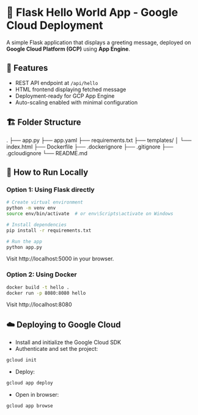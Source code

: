 # 🚀 Flask Hello World App - Google Cloud Deployment

A simple Flask application that displays a greeting message, deployed on **Google Cloud Platform (GCP)** using **App Engine**.

## 🧩 Features

- REST API endpoint at `/api/hello`
- HTML frontend displaying fetched message
- Deployment-ready for GCP App Engine
- Auto-scaling enabled with minimal configuration

## 🏗️ Folder Structure
.
├── app.py
├── app.yaml
├── requirements.txt
├── templates/
│ └── index.html
├── Dockerfile
├── .dockerignore
├── .gitignore
├── .gcloudignore
└── README.md

## 🔧 How to Run Locally

### Option 1: Using Flask directly
```bash
# Create virtual environment
python -m venv env
source env/bin/activate  # or env\Scripts\activate on Windows

# Install dependencies
pip install -r requirements.txt

# Run the app
python app.py
```
Visit http://localhost:5000 in your browser.

### Option 2: Using Docker
```bash
docker build -t hello .
docker run -p 8080:8080 hello
```
Visit http://localhost:8080

## ☁️ Deploying to Google Cloud

- Install and initialize the Google Cloud SDK
- Authenticate and set the project:
```bash
gcloud init
```
- Deploy:
```bash
gcloud app deploy
```
- Open in browser:
```bash
gcloud app browse
```